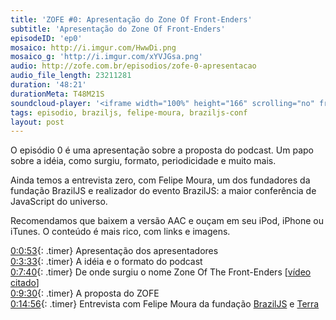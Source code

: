 ```yaml
---
title: 'ZOFE #0: Apresentação do Zone Of Front-Enders'
subtitle: 'Apresentação do Zone Of Front-Enders'
episodeID: 'ep0'
mosaico: http://i.imgur.com/HwwDi.png
mosaico_g: 'http://i.imgur.com/xYVJGsa.png'
audio: http://zofe.com.br/episodios/zofe-0-apresentacao
audio_file_length: 23211281
duration: '48:21'
durationMeta: T48M21S
soundcloud-player: '<iframe width="100%" height="166" scrolling="no" frameborder="no" src="https://w.soundcloud.com/player/?url=https%3A//api.soundcloud.com/tracks/155514652%3Fsecret_token%3Ds-qCPhX&amp;color=ff5500&amp;auto_play=false&amp;hide_related=true&amp;show_artwork=true&amp;show_comments=false&amp;show_user=false&amp;show_reposts=false"></iframe>'
tags: episodio, braziljs, felipe-moura, braziljs-conf
layout: post
---
```


O episódio 0 é uma apresentação sobre a proposta do podcast. Um papo sobre a idéia, como surgiu, formato, periodicidade e muito mais.

Ainda temos a entrevista zero, com Felipe Moura, um dos fundadores da fundação BrazilJS e realizador do evento BrazilJS: a maior conferência de JavaScript do universo.
<!-- excerpt -->

Recomendamos que baixem a versão AAC e ouçam em seu iPod, iPhone ou iTunes. O conteúdo é mais rico, com links e imagens.

[0:0:53](#t=0:0:53){: .timer} Apresentação dos apresentadores<br>
[0:3:33](#t=0:3:33){: .timer} A idéia e o formato do podcast<br>
[0:7:40](#t=0:7:40){: .timer} De onde surgiu o nome Zone Of The Front-Enders \[[vídeo citado](http://www.youtube.com/watch?v=aPVOxvABhdA "Zone Of The Enders")\]<br>
[0:9:30](#t=0:9:30){: .timer} A proposta do ZOFE<br>
[0:14:56](#t=0:14:56){: .timer} Entrevista com Felipe Moura da fundação [BrazilJS](http://braziljs.org/ "BrazilJS Foundation") e [Terra](http://terra.com.br/ "Portal Terra")
